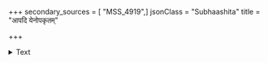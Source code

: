 +++
secondary_sources = [ "MSS_4919",]
jsonClass = "Subhaashita"
title = "आपदि येनोपकृतम्"

+++

<details><summary>Text</summary>

आपदि येनोपकृतं येन च हसितं दशासु विषमासु।  
उपकृत्य तयोरुभयोः पुनरपि जातं नरं मन्ये॥
</details>
